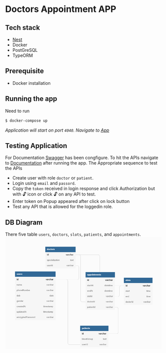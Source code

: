 # Doctors Appointment APP

## Tech stack
- [Nest](https://github.com/nestjs/nest)
- Docker
- PostGreSQL
- TypeORM


## Prerequisite 
- Docker installation


## Running the app
Need to run
```bash
$ docker-compose up
```
_Application will start on port `4040`. Navigate to [App](http://localhst:4040)_ 


## Testing Application

For Documentation [Swagger](https://swagger.io/) has been congfigure. 
To hit the APIs navigate to [Documentation](http://localhst:4040/api) after running the app. 
The Appropriate sequence to test the APIs
- Create user with role `doctor` or `patient`.
- Login using `email` and `passord`.
- Copy the `token` received in login response and click Authorization but with 🔓 icon or click
🔓 on any API to test.
- Enter token on Popup appeared after click on lock button 
- Test any API that is allowed for the loggedin role.

## DB Diagram
There five table `users`, `doctors`, `slots`, `patients`, and `appointments`.
![Test Image 1](./dbDiagram.png)

